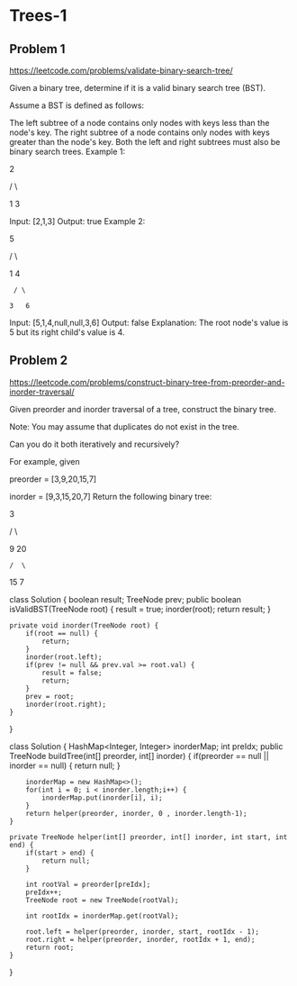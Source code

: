 # Trees-1

## Problem 1

https://leetcode.com/problems/validate-binary-search-tree/

Given a binary tree, determine if it is a valid binary search tree (BST).

Assume a BST is defined as follows:

The left subtree of a node contains only nodes with keys less than the node's key.
The right subtree of a node contains only nodes with keys greater than the node's key.
Both the left and right subtrees must also be binary search trees.
Example 1:

2

/ \

1 3

Input: [2,1,3]
Output: true
Example 2:

5

/ \

1 4

     / \

    3   6

Input: [5,1,4,null,null,3,6]
Output: false
Explanation: The root node's value is 5 but its right child's value is 4.

## Problem 2

https://leetcode.com/problems/construct-binary-tree-from-preorder-and-inorder-traversal/

Given preorder and inorder traversal of a tree, construct the binary tree.

Note:
You may assume that duplicates do not exist in the tree.

Can you do it both iteratively and recursively?

For example, given

preorder = [3,9,20,15,7]

inorder = [9,3,15,20,7]
Return the following binary tree:

3

/ \

9 20

    /  \

15 7

<!-- Time- complexity = O(depth)
space complexity = O(N) -->

class Solution {
boolean result;
TreeNode prev;
public boolean isValidBST(TreeNode root) {
result = true;
inorder(root);
return result;
}

    private void inorder(TreeNode root) {
        if(root == null) {
            return;
        }
        inorder(root.left);
        if(prev != null && prev.val >= root.val) {
            result = false;
            return;
        }
        prev = root;
        inorder(root.right);
    }

}

<!-- Time- complexity = O(depth)
space complexity = O(N) -->

class Solution {
HashMap<Integer, Integer> inorderMap;
int preIdx;
public TreeNode buildTree(int[] preorder, int[] inorder) {
if(preorder == null || inorder == null) {
return null;
}

        inorderMap = new HashMap<>();
        for(int i = 0; i < inorder.length;i++) {
            inorderMap.put(inorder[i], i);
        }
        return helper(preorder, inorder, 0 , inorder.length-1);
    }

    private TreeNode helper(int[] preorder, int[] inorder, int start, int end) {
        if(start > end) {
            return null;
        }

        int rootVal = preorder[preIdx];
        preIdx++;
        TreeNode root = new TreeNode(rootVal);

        int rootIdx = inorderMap.get(rootVal);

        root.left = helper(preorder, inorder, start, rootIdx - 1);
        root.right = helper(preorder, inorder, rootIdx + 1, end);
        return root;
    }

}
